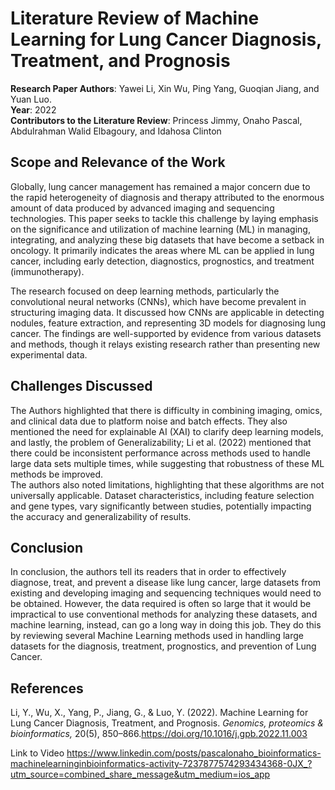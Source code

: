 # Literature Review of Machine Learning for Lung Cancer Diagnosis, Treatment, and Prognosis
**Research Paper Authors**: Yawei Li, Xin Wu, Ping Yang, Guoqian Jiang, and Yuan Luo.  
**Year**: 2022  
**Contributors to the Literature Review**: Princess Jimmy, Onaho Pascal, Abdulrahman Walid Elbagoury, and Idahosa Clinton
## Scope and Relevance of the Work
  Globally, lung cancer management has remained a major concern due to the rapid heterogeneity of diagnosis and therapy attributed to the enormous amount of data produced by advanced imaging and sequencing technologies. This paper seeks to tackle this challenge by laying emphasis on the significance and utilization of machine learning (ML) in managing, integrating, and analyzing these big datasets that have become a setback in oncology. It primarily indicates the areas where ML can be applied in lung cancer, including early detection, diagnostics, prognostics, and treatment (immunotherapy).   
  
  The research focused on deep learning methods, particularly the convolutional neural networks (CNNs), which have become prevalent in structuring imaging data. It discussed how CNNs are applicable in detecting nodules, feature extraction, and representing 3D models for diagnosing lung cancer. The findings are well-supported by evidence from various datasets and methods, though it relays existing research rather than presenting new experimental data.
  ## Challenges Discussed
The Authors highlighted that there is difficulty in combining imaging, omics, and clinical data due to platform noise and batch effects. They also mentioned the need for explainable AI (XAI) to clarify deep learning models, and lastly, the problem of Generalizability; Li et al. (2022) mentioned that there could be inconsistent performance across methods used to handle large data sets multiple times, while suggesting that robustness of these ML methods be improved.  
The authors also noted limitations, highlighting that these algorithms are not universally applicable. Dataset characteristics, including feature selection and gene types, vary significantly between studies, potentially impacting the accuracy and generalizability of results.
## Conclusion
In conclusion, the authors tell its readers that in order to effectively diagnose, treat, and prevent a disease like lung cancer, large datasets from existing and developing imaging and sequencing techniques would need to be obtained. However, the data required is often so large that it would be impractical to use conventional methods for analyzing these datasets, and machine learning, instead, can go a long way in doing this job. They do this by reviewing several Machine Learning methods used in handling large datasets for the diagnosis, treatment, prognostics, and prevention of Lung Cancer.  
## References
Li, Y., Wu, X., Yang, P., Jiang, G., & Luo, Y. (2022). Machine Learning for Lung Cancer Diagnosis, Treatment, and Prognosis. *Genomics, proteomics & bioinformatics,* 20(5), 850–866.https://doi.org/10.1016/j.gpb.2022.11.003

Link to Video
https://www.linkedin.com/posts/pascalonaho_bioinformatics-machinelearninginbioinformatics-activity-7237877574293434368-0JX_?utm_source=combined_share_message&utm_medium=ios_app





